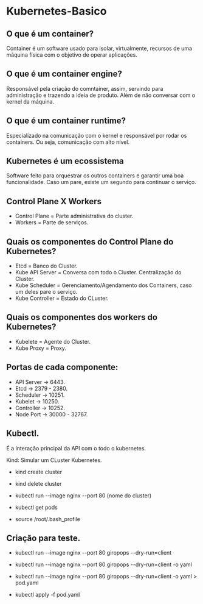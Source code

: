# Kubernetes-Basico

## O que é um container? 
Container é um software usado para isolar, virtualmente, recursos de uma máquina física com o objetivo de operar aplicações.

## O que é um container engine?
Responsável pela criação do comntainer, assim, servindo para administração e trazendo a ideia de produto. Além de não conversar com o kernel da máquina. 

## O que é um container runtime? 
Especializado na comunicação com o kernel e responsável por rodar os containers. Ou seja, comunicação com alto nível.

## Kubernetes é um ecossistema
Software feito para orquestrar os outros containers e garantir uma boa funcionalidade. Caso um pare, existe um segundo para continuar o serviço. 

## Control Plane X Workers 
- Control Plane = Parte administrativa do cluster.
- Workers = Parte de serviços.

## Quais os componentes do Control Plane do Kubernetes? 
- Etcd = Banco do Cluster.
- Kube API Server = Conversa com todo o Cluster. Centralização do Cluster.
- Kube Scheduler = Gerenciamento/Agendamento dos Containers, caso um deles pare o serviço.
- Kube Controller = Estado do CLuster.

## Quais os componentes dos workers do Kubernetes?
- Kubelete = Agente do Cluster. 
- Kube Proxy = Proxy.

## Portas de cada componente: 
- API Server -> 6443.
- Etcd -> 2379 - 2380.
- Scheduler -> 10251.
- Kubelet -> 10250.
- Controller -> 10252.
- Node Port -> 30000 - 32767.

## Kubectl.
É a interação principal da API com o todo o kubernetes.

Kind: Simular um CLuster Kubernetes. 

- kind create cluster 

- kind delete cluster

- kubectl run --image nginx --port 80 (nome do cluster) 

- kubectl get pods

- source /root/.bash_profile

## Criação para teste. 

- kubectl run --image nginx --port 80 giropops --dry-run=client

- kubectl run --image nginx --port 80 giropops --dry-run=client -o yaml

- kubectl run --image nginx --port 80 giropops --dry-run=client -o yaml > pod.yaml

- kubectl apply -f pod.yaml
